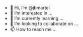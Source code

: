 - 👋 Hi, I’m @jbmartel
- 👀 I’m interested in ...
- 🌱 I’m currently learning ...
- 💞️ I’m looking to collaborate on ...
- 📫 How to reach me ...

<!---
jbmartel/jbmartel is a ✨ special ✨ repository because its `README.md` (this file) appears on your GitHub profile.
You can click the Preview link to take a look at your changes.
--->
